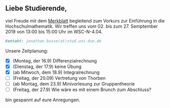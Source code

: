 ## Liebe Studierende,

viel Freude mit dem [Merkblatt](https://github.com/JonathanVorkurs/MathematikVorkurs2019/blob/master/MerkblattMathematikVorkurs2019.pdf) begleitend zum Vorkurs zur Einführung in die Hochschulmathematik. Wir treffen uns vom 02. bis zum 27. Semptember 2019 von 13:00 bis 15:00 Uhr im WSC-N-4.04.

```markdown
Kontakt: jonathan.busse(at)stud.uni-due.de
```
Unsere Zeitplanung:
- [x] (Montag, der 16.9) Differenzialrechnung
- [x] (Dienstag, der 17.9) keine Übung
- [x] (ab Mitwoch, dem 18.9) Integralrechnung
- [ ] (Freitag, der 20.09) Vertretung von Thorben
- [ ] (ab Montag, dem 23.9) Minivorlesung zur Gruppentheorie
- [ ] (Freitag, der 27.9) Wie wäre es mit einem Brunch zum Abschluss?

bin gespannt auf eure Anregungen.
